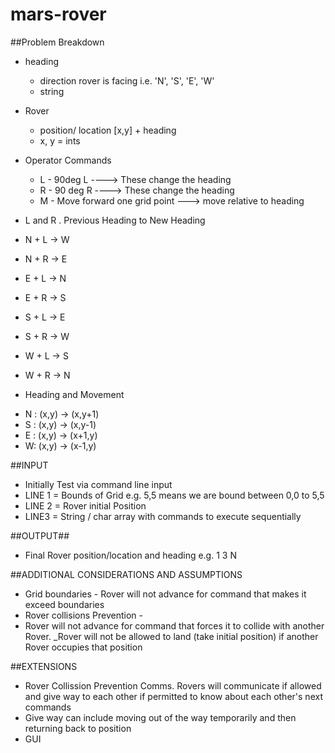 # mars-rover
##Problem Breakdown

* heading 
  - direction rover is facing i.e. 'N', 'S', 'E', 'W'
  - string

* Rover 
  - position/ location [x,y] + heading
  - x, y = ints

* Operator Commands 
  - L - 90deg L       ----> These change the heading
  - R - 90 deg R    ----> These change the heading
  - M - Move forward one grid point   ---> move relative to heading

* L and R . Previous Heading to New Heading
 - N + L -> W
 - N + R -> E

 - E + L -> N 
 - E + R -> S

 - S + L -> E
 - S + R -> W

- W + L -> S
- W + R -> N

* Heading and Movement
- N : (x,y) -> (x,y+1)
- S : (x,y) -> (x,y-1)
- E : (x,y) -> (x+1,y)
- W: (x,y) -> (x-1,y)


##INPUT
* Initially Test via command line input
* LINE 1 = Bounds of Grid e.g. 5,5 means we are bound between 0,0 to 5,5 
* LINE 2 = Rover initial Position
* LINE3 = String / char array with commands to execute sequentially

##OUTPUT##
* Final Rover position/location and heading e.g. 1 3 N

##ADDITIONAL CONSIDERATIONS AND ASSUMPTIONS
- Grid boundaries     - Rover will not advance for command that makes it exceed boundaries
- Rover collisions Prevention   - 
- Rover will not advance for command that forces it to collide with another Rover. _Rover will not be allowed to land (take initial position) if another Rover occupies that position

##EXTENSIONS
- Rover Collission Prevention Comms. Rovers will communicate if allowed and give way to each other if permitted to know about each other's next commands
- Give way can include moving out of the way temporarily and then returning back to position
- GUI
